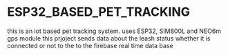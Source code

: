 # ESP32_BASED_PET_TRACKING
this is an iot based pet  tracking system.
uses ESP32, SIM800L and NEO6m gps module
this prjoject sends data about the leash status whether it is connected or not to the to the firebase real time data base 
